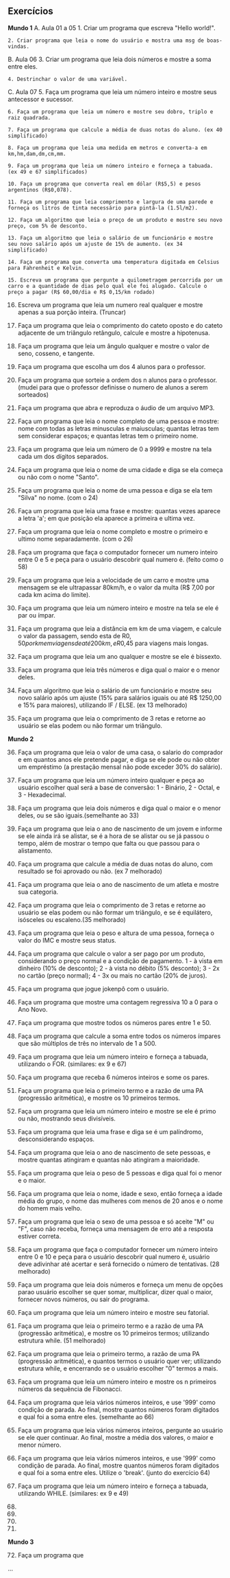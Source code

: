 ## Exercícios

__Mundo 1__
A. Aula 01 a 05
    1. Criar um programa que escreva "Hello world!".

    2. Criar programa que leia o nome do usuário e mostra uma msg de boas-vindas.

B. Aula 06
    3. Criar um programa que leia dois números e mostre a soma entre eles.

    4. Destrinchar o valor de uma variável.

C. Aula 07
    5. Faça um programa que leia um número inteiro e mostre seus antecessor e sucessor.

    6. Faça um programa que leia um número e mostre seu dobro, triplo e raiz quadrada.

    7. Faça um programa que calcule a média de duas notas do aluno. (ex 40 simplificado)

    8. Faça um programa que leia uma medida em metros e converta-a em km,hm,dam,dm,cm,mm.

    9. Faça um programa que leia um número inteiro e forneça a tabuada. (ex 49 e 67 simplificados)

    10. Faça um programa que converta real em dólar (R$5,5) e pesos argentinos (R$0,078).

    11. Faça um programa que leia comprimento e largura de uma parede e forneça os litros de tinta necessário para pintá-la (1.5l/m2).

    12. Faça um algoritmo que leia o preço de um produto e mostre seu novo preço, com 5% de desconto.

    13. Faça um algoritmo que leia o salário de um funcionário e mostre seu novo salário após um ajuste de 15% de aumento. (ex 34 simplificado)

    14. Faça um programa que converta uma temperatura digitada em Celsius para Fahrenheit e Kelvin.

    15. Escreva um programa que pergunte a quilometragem percorrida por um carro e a quantidade de dias pelo qual ele foi alugado. Calcule o preço a pagar (R$ 60,00/dia e R$ 0,15/km rodado)

16. Escreva um programa que leia um numero real qualquer e mostre apenas a sua porção inteira. (Truncar)

17. Faça um programa que leia o comprimento do cateto oposto e do cateto adjacente de um triângulo retângulo, calcule e mostre a hipotenusa.

18. Faça um programa que leia um ângulo qualquer e mostre o valor de seno, cosseno, e tangente.

19. Faça um programa que escolha um dos 4 alunos para o professor.

20. Faça um programa que sorteie a ordem dos n alunos para o professor. (mudei para que o professor definisse o numero de alunos a serem sorteados)

21. Faça um programa que abra e reproduza o áudio de um arquivo MP3.

22. Faça um programa que leia o nome completo de uma pessoa e mostre: nome com todas as letras minusculas e maiusculas; quantas letras tem sem considerar espaços; e quantas letras tem o primeiro nome.

23. Faça um programa que leia um número de 0 a 9999 e mostre na tela cada um dos dígitos separados.

24. Faça um programa que leia o nome de uma cidade e diga se ela começa ou não com o nome "Santo".

25. Faça um programa que leia o nome de uma pessoa e diga se ela tem "Silva" no nome. (com o 24)

26. Faça um programa que leia uma frase e mostre: quantas vezes aparece a letra 'a'; em que posição ela aparece a primeira e ultima vez.

27. Faça um programa que leia o nome completo e mostre o primeiro e ultimo nome separadamente. (com o 26)

28. Faça um programa que faça o computador fornecer um numero inteiro entre 0 e 5 e peça para o usuário descobrir qual numero é. (feito como o 58)

29. Faça um programa que leia a velocidade de um carro e mostre uma mensagem se ele ultrapassar 80km/h, e o valor da multa (R$ 7,00 por cada km acima do limite).

30. Faça um programa que leia um número inteiro e mostre na tela se ele é par ou ímpar.

31. Faça um programa que leia a distância em km de uma viagem, e calcule o valor da passagem, sendo esta de R$0,50 por km em viagens de até 200km, e R$0,45 para viagens mais longas.

32. Faça um programa que leia um ano qualquer e mostre se ele é bissexto.

33. Faça um programa que leia três números e diga qual o maior e o menor deles.

34. Faça um algoritmo que leia o salário de um funcionário e mostre seu novo salário após um ajuste (15% para salários iguais ou até R$ 1250,00 e 15% para maiores), utilizando IF / ELSE. (ex 13 melhorado)

35. Faça um programa que leia o comprimento de 3 retas e retorne ao usuário se elas podem ou não formar um triângulo.

__Mundo 2__

36. Faça um programa que leia o valor de uma casa, o salario do comprador e em quantos anos ele pretende pagar, e diga se ele pode ou não obter um empréstimo (a prestação mensal não pode exceder 30% do salário).

37. Faça um programa que leia um número inteiro qualquer e peça ao usuário escolher qual será a base de conversão: 1 - Binário, 2 - Octal, e 3 - Hexadecimal.

38. Faça um programa que leia dois números e diga qual o maior e o menor deles, ou se são iguais.(semelhante ao 33)

39. Faça um programa que leia o ano de nascimento de um jovem e informe se ele ainda irá se alistar, se é a hora de se alistar ou se já passou o tempo, além de mostrar o tempo que falta ou que passou para o alistamento.

40. Faça um programa que calcule a média de duas notas do aluno, com resultado se foi aprovado ou não. (ex 7 melhorado)

41. Faça um programa que leia o ano de nascimento de um atleta e mostre sua categoria.

42. Faça um programa que leia o comprimento de 3 retas e retorne ao usuário se elas podem ou não formar um triângulo, e se é equilátero, isósceles ou escaleno.(35 melhorado)

43. Faça um programa que leia o peso e altura de uma pessoa, forneça o valor do IMC e mostre seus status.

44. Faça um programa que calcule o valor a ser pago por um produto, considerando o preço normal e a condição de pagamento. 1 - à vista em dinheiro (10% de desconto); 2 - à vista no débito (5% desconto); 3 - 2x no cartão (preço normal); 4 - 3x ou mais no cartão (20% de juros).

45. Faça um programa que jogue jokenpô com o usuário.

46. Faça um programa que mostre uma contagem regressiva 10 a 0 para o Ano Novo.

47. Faça um programa que mostre todos os números pares entre 1 e 50.

48. Faça um programa que calcule a soma entre todos os números ímpares que são múltiplos de três no intervalo de 1 a 500.

49. Faça um programa que leia um número inteiro e forneça a tabuada, utilizando o FOR. (similares: ex 9 e 67)

50. Faça um programa que receba 6 números inteiros e some os pares.

51. Faça um programa que leia o primeiro termo e a razão de uma PA (progressão aritmética), e mostre os 10 primeiros termos.

52. Faça um programa que leia um número inteiro e mostre se ele é primo ou não, mostrando seus divisíveis.

53. Faça um programa que leia uma frase e diga se é um palíndromo, desconsiderando espaços.

54. Faça um programa que leia o ano de nascimento de sete pessoas, e mostre quantas atingiram e quantas não atingiram a maioridade.

55. Faça um programa que leia o peso de 5 pessoas e diga qual foi o menor e o maior.

56. Faça um programa que leia o nome, idade e sexo, então forneça a idade média do grupo, o nome das mulheres com menos de 20 anos e o nome do homem mais velho.

57. Faça um programa que leia o sexo de uma pessoa e só aceite "M" ou "F", caso não receba, forneça uma mensagem de erro até a resposta estiver correta.

58. Faça um programa que faça o computador fornecer um número inteiro entre 0 e 10 e peça para o usuário descobrir qual numero é, usuário deve adivinhar até acertar e será fornecido o número de tentativas. (28 melhorado)

59. Faça um programa que leia dois números e forneça um menu de opções parao usuário escolher se quer somar, multiplicar, dizer qual o maior, fornecer novos números, ou sair do programa.

60. Faça um programa que leia um número inteiro e mostre seu fatorial. 

61. Faça um programa que leia o primeiro termo e a razão de uma PA (progressão aritmética), e mostre os 10 primeiros termos; utilizando estrutura while. (51 melhorado)

62. Faça um programa que leia o primeiro termo, a razão de uma PA (progressão aritmética), e quantos termos o usuário quer ver; utilizando estrutura while, e encerrando se o usuário escolher "0" termos a mais.

63. Faça um programa que leia um número inteiro e mostre os n primeiros números da sequência de Fibonacci.

64. Faça um programa que leia vários números inteiros, e use '999' como condição de parada. Ao final, mostre quantos números foram digitados e qual foi a soma entre eles. (semelhante ao 66)

65. Faça um programa que leia vários números inteiros, pergunte ao usuário se ele quer continuar. Ao final, mostre a média dos valores, o maior e menor número.

66. Faça um programa que leia vários números inteiros, e use '999' como condição de parada. Ao final, mostre quantos números foram digitados e qual foi a soma entre eles. Utilize o 'break'. (junto do exercício 64)

67. Faça um programa que leia um número inteiro e forneça a tabuada, utilizando WHILE. (similares: ex 9 e 49)

68. 

69. 

70. 

71. 

__Mundo 3__

72. Faça um programa que

...